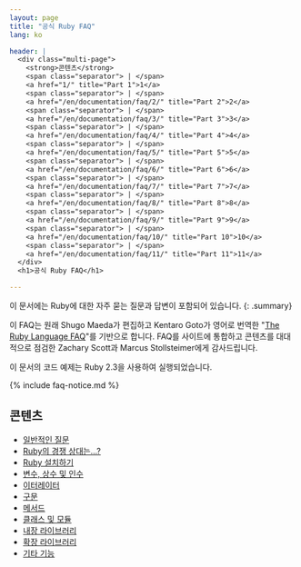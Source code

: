 ```yaml
---
layout: page
title: "공식 Ruby FAQ"
lang: ko

header: |
  <div class="multi-page">
    <strong>콘텐츠</strong>
    <span class="separator"> | </span>
    <a href="1/" title="Part 1">1</a>
    <span class="separator"> | </span>
    <a href="/en/documentation/faq/2/" title="Part 2">2</a>
    <span class="separator"> | </span>
    <a href="/en/documentation/faq/3/" title="Part 3">3</a>
    <span class="separator"> | </span>
    <a href="/en/documentation/faq/4/" title="Part 4">4</a>
    <span class="separator"> | </span>
    <a href="/en/documentation/faq/5/" title="Part 5">5</a>
    <span class="separator"> | </span>
    <a href="/en/documentation/faq/6/" title="Part 6">6</a>
    <span class="separator"> | </span>
    <a href="/en/documentation/faq/7/" title="Part 7">7</a>
    <span class="separator"> | </span>
    <a href="/en/documentation/faq/8/" title="Part 8">8</a>
    <span class="separator"> | </span>
    <a href="/en/documentation/faq/9/" title="Part 9">9</a>
    <span class="separator"> | </span>
    <a href="/en/documentation/faq/10/" title="Part 10">10</a>
    <span class="separator"> | </span>
    <a href="/en/documentation/faq/11/" title="Part 11">11</a>
  </div>
  <h1>공식 Ruby FAQ</h1>

---
```


이 문서에는 Ruby에 대한 자주 묻는 질문과 답변이 포함되어 있습니다.
{: .summary}

이 FAQ는 원래 Shugo Maeda가 편집하고 Kentaro Goto가 영어로 번역한 "[The Ruby
Language FAQ][original-faq]"를 기반으로 합니다.
FAQ를 사이트에 통합하고 콘텐츠를 대대적으로 점검한 Zachary Scott과 Marcus
Stollsteimer에게 감사드립니다.

이 문서의 코드 예제는 Ruby 2.3을 사용하여 실행되었습니다.

[original-faq]: http://ruby-doc.org/docs/ruby-doc-bundle/FAQ/FAQ.html

{% include faq-notice.md %}

## 콘텐츠

* [일반적인 질문](1/)
* [Ruby의 경쟁 상대는...?](/en/documentation/faq/2/)
* [Ruby 설치하기](/en/documentation/faq/3/)
* [변수, 상수 및 인수](/en/documentation/faq/4/)
* [이터레이터](/en/documentation/faq/5/)
* [구문](/en/documentation/faq/6/)
* [메서드](/en/documentation/faq/7/)
* [클래스 및 모듈](/en/documentation/faq/8/)
* [내장 라이브러리](/en/documentation/faq/9/)
* [확장 라이브러리](/en/documentation/faq/10/)
* [기타 기능](/en/documentation/faq/11/)
